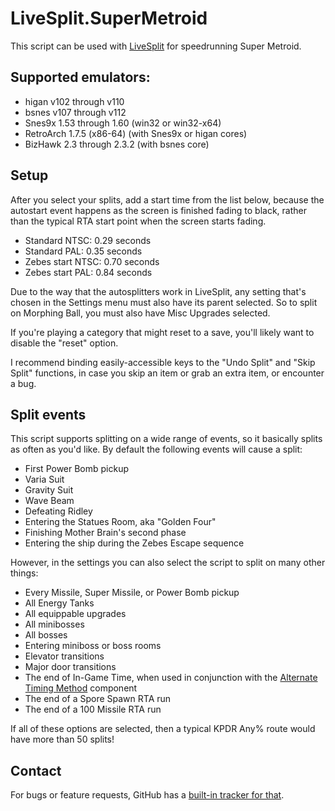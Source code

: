 # LiveSplit.SuperMetroid

This script can be used with [LiveSplit](http://livesplit.github.io) for speedrunning Super Metroid.

## Supported emulators:
- higan v102 through v110
- bsnes v107 through v112
- Snes9x 1.53 through 1.60 (win32 or win32-x64)
- RetroArch 1.7.5 (x86-64) (with Snes9x or higan cores)
- BizHawk 2.3 through 2.3.2 (with bsnes core)

## Setup
After you select your splits, add a start time from the list below, because the autostart event happens as the screen is finished fading to black, rather than the typical RTA start point when the screen starts fading.

- Standard NTSC: 0.29 seconds
- Standard PAL: 0.35 seconds
- Zebes start NTSC: 0.70 seconds
- Zebes start PAL: 0.84 seconds

Due to the way that the autosplitters work in LiveSplit, any setting that's chosen in the Settings menu must also have its parent selected. So to split on Morphing Ball, you must also have Misc Upgrades selected.

If you're playing a category that might reset to a save, you'll likely want to disable the "reset" option.

I recommend binding easily-accessible keys to the "Undo Split" and "Skip Split" functions, in case you skip an item or grab an extra item, or encounter a bug.

## Split events
This script supports splitting on a wide range of events, so it basically splits as often as you'd like. By default the following events will cause a split:
- First Power Bomb pickup
- Varia Suit
- Gravity Suit
- Wave Beam
- Defeating Ridley
- Entering the Statues Room, aka "Golden Four"
- Finishing Mother Brain's second phase
- Entering the ship during the Zebes Escape sequence

However, in the settings you can also select the script to split on many other things:
- Every Missile, Super Missile, or Power Bomb pickup
- All Energy Tanks
- All equippable upgrades
- All minibosses
- All bosses
- Entering miniboss or boss rooms
- Elevator transitions
- Major door transitions
- The end of In-Game Time, when used in conjunction with the [Alternate Timing Method](https://github.com/Dalet/LiveSplit.AlternateTimingMethod/releases) component
- The end of a Spore Spawn RTA run
- The end of a 100 Missile RTA run

If all of these options are selected, then a typical KPDR Any% route would have more than 50 splits!

## Contact
For bugs or feature requests, GitHub has a [built-in tracker for that](https://github.com/UNHchabo/AutoSplitters/issues).
